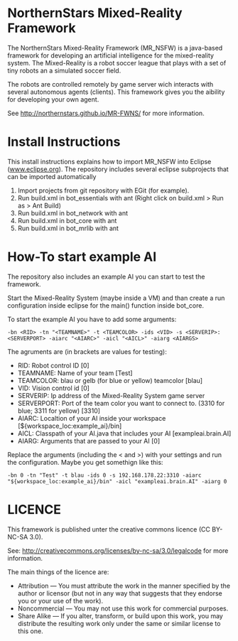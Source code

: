 NorthernStars Mixed-Reality Framework
=====================================
The NorthernStars Mixed-Reality Framework (MR_NSFW) is a java-based framework for developing an artificial intelligence for the mixed-reality system.
The Mixed-Reality is a robot soccer league that plays with a set of tiny robots an a simulated soccer field.

The robots are controlled remotely by game server wich interacts with several autonomous agents (clients).
This framework gives you the aibility for developing your own agent.

See http://northernstars.github.io/MR-FWNS/ for more information.

Install Instructions
====================
This install instructions explains how to import MR_NSFW into Eclipse (www.eclipse.org).
The repository includes several eclipse subprojects that can be imported automatically


1. Import projects from git repository with EGit (for example).
2. Run build.xml in bot_essentials with ant (Right click on build.xml > Run as > Ant Build)
3. Run build.xml in bot_network with ant 
4. Run build.xml in bot_core with ant
5. Run build.xml in bot_mrlib with ant

How-To start example AI
=======================
The repository also includes an example AI you can start to test the framework.

Start the Mixed-Reality System (maybe inside a VM) and than create a run configuration inside eclipse
for the main() function inside bot_core.

To start the example AI you have to add some arguments:
```
-bn <RID> -tn "<TEAMNAME>" -t <TEAMCOLOR> -ids <VID> -s <SERVERIP>:<SERVERPORT> -aiarc "<AIARC>" -aicl "<AICL>" -aiarg <AIARGS>
```
The agruments are (in brackets are values for testing):
- RID: Robot control ID [0]
- TEAMNAME: Name of your team [Test]
- TEAMCOLOR: blau or gelb (for blue or yellow) teamcolor [blau]
- VID: Vision control id [0]
- SERVERIP: Ip address of the Mixed-Reality System game server
- SERVERPORT: Port of the team color you want to connect to. (3310 for blue; 3311 for yellow) [3310] 
- AIARC: Localtion of your AI inside your workspace [${workspace_loc:example_ai}/bin]
- AICL: Classpath of your AI.java that includes your AI [exampleai.brain.AI]
- AIARG: Arguments that are passed to your AI [0]

Replace the arguments (including the < and >) with your settings and run the configuration.
Maybe you get somethign like this:
```
-bn 0 -tn "Test" -t blau -ids 0 -s 192.168.178.22:3310 -aiarc "${workspace_loc:example_ai}/bin" -aicl "exampleai.brain.AI" -aiarg 0
```


LICENCE
=======
This framework is published unter the creative commons licence (CC BY-NC-SA 3.0).

See: http://creativecommons.org/licenses/by-nc-sa/3.0/legalcode for more information.

The main things of the licence are:

- Attribution — You must attribute the work in the manner specified by the author or licensor (but not in any way that suggests that they endorse you or your use of the work). 
- Noncommercial — You may not use this work for commercial purposes. 
- Share Alike — If you alter, transform, or build upon this work, you may distribute the resulting work only under the same or similar license to this one. 
